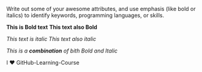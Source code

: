 Write out some of your awesome attributes, and use emphasis (like bold or italics) to identify keywords, programming languages, or skills. 

**This is Bold text**
__This text also Bold__

*This text is italic*
_This text also italic_

*This is a __combination__ of bith Bold and Italic* 

I ❤️ GitHub-Learning-Course
